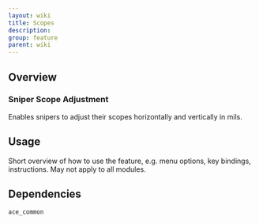 ```yaml
---
layout: wiki
title: Scopes
description: 
group: feature
parent: wiki
---
```


## Overview

### Sniper Scope Adjustment
Enables snipers to adjust their scopes horizontally and vertically in mils.


## Usage

Short overview of how to use the feature, e.g. menu options, key bindings, 
instructions. May not apply to all modules.


## Dependencies

`ace_common`
